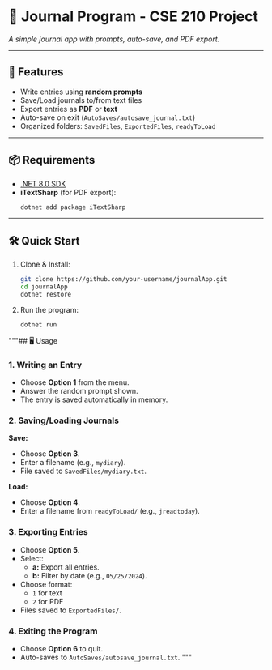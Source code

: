 # 📔 Journal Program - CSE 210 Project
_A simple journal app with prompts, auto-save, and PDF export._

---

## 🚀 Features
- Write entries using **random prompts**
- Save/Load journals to/from text files
- Export entries as **PDF** or **text**
- Auto-save on exit (`AutoSaves/autosave_journal.txt`)
- Organized folders: `SavedFiles`, `ExportedFiles`, `readyToLoad`

---

## 📦 Requirements
- [.NET 8.0 SDK](https://dotnet.microsoft.com/download)
- **iTextSharp** (for PDF export):
  ```bash
  dotnet add package iTextSharp
  ```

---

## 🛠️ Quick Start

1. Clone & Install:
   ```bash
   git clone https://github.com/your-username/journalApp.git
   cd journalApp
   dotnet restore
   ```

2. Run the program:
   ```bash
   dotnet run
   ```
"""## 🖥️ Usage

### 1. Writing an Entry
- Choose **Option 1** from the menu.
- Answer the random prompt shown.
- The entry is saved automatically in memory.

### 2. Saving/Loading Journals

**Save:**
- Choose **Option 3**.
- Enter a filename (e.g., `mydiary`).
- File saved to `SavedFiles/mydiary.txt`.

**Load:**
- Choose **Option 4**.
- Enter a filename from `readyToLoad/` (e.g., `jreadtoday`).

### 3. Exporting Entries
- Choose **Option 5**.
- Select:
  - **a:** Export all entries.
  - **b:** Filter by date (e.g., `05/25/2024`).
- Choose format:
  - `1` for text
  - `2` for PDF
- Files saved to `ExportedFiles/`.

### 4. Exiting the Program
- Choose **Option 6** to quit.
- Auto-saves to `AutoSaves/autosave_journal.txt`.
"""